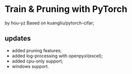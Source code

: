 # Train & Pruning with PyTorch
by hou-yz
Based on kuangliu/pytorch-cifar;

## updates
- added pruning features;
- added log-processing with openpyxl(excel);
- added cpu-only support;
- windows support.

